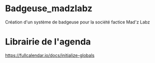 # Badgeuse_madzlabz
Création d'un système de badgeuse pour la société factice Mad'z Labz

# Librairie de l'agenda

https://fullcalendar.io/docs/initialize-globals
